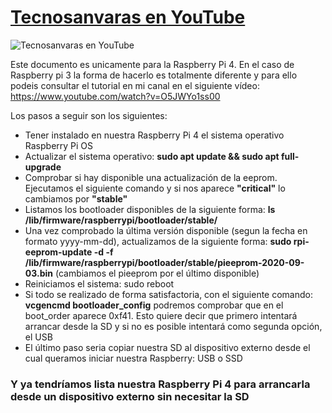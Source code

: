 [Tecnosanvaras en YouTube][1]
===
![Tecnosanvaras en YouTube](https://github.com/tecnosanvaras/Videos/blob/main/cabecera/CABECERA.jpg)

Este documento es unicamente para la Raspberry Pi 4. En el caso de Raspberry pi 3 la forma de hacerlo es totalmente diferente y para ello podeis consultar el tutorial en mi canal en el siguiente vídeo: https://www.youtube.com/watch?v=O5JWYo1ss00

Los pasos a seguir son los siguientes:
-	Tener instalado en nuestra Raspberry Pi 4 el sistema operativo Raspberry Pi OS
- Actualizar el sistema operativo: **sudo apt update && sudo apt full-upgrade**
- Comprobar si hay disponible una actualización de la eeprom. Ejecutamos el siguiente comando y si nos aparece **"critical"** lo cambiamos por **"stable"**
- Listamos los bootloader disponibles de la siguiente forma: **ls /lib/firmware/raspberrypi/bootloader/stable/**
- Una vez comprobado la última versión disponible (segun la fecha en formato yyyy-mm-dd), actualizamos de la siguiente forma: **sudo rpi-eeprom-update -d -f /lib/firmware/raspberrypi/bootloader/stable/pieeprom-2020-09-03.bin** (cambiamos el pieeprom por el último disponible)
- Reiniciamos el sistema: sudo reboot
- Si todo se realizado de forma satisfactoria, con el siguiente comando: **vcgencmd bootloader_config** podremos comprobar que en el boot_order aparece 0xf41. Esto quiere decir que primero intentará arrancar desde la SD y si no es posible intentará como segunda opción, el USB
- El último paso seria copiar nuestra SD al dispositivo externo desde el cual queramos iniciar nuestra Raspberry: USB o SSD

### Y ya tendríamos lista nuestra Raspberry Pi 4 para arrancarla desde un dispositivo externo sin necesitar la SD

  [1]: https://www.youtube.com/channel/UCMddiVH-CzGZ97sVgZrKg6A

